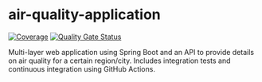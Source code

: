 # air-quality-application
[![Coverage](https://sonarcloud.io/api/project_badges/measure?project=DNTM2802_air-quality-application&metric=coverage)](https://sonarcloud.io/dashboard?id=DNTM2802_air-quality-application)
[![Quality Gate Status](https://sonarcloud.io/api/project_badges/measure?project=DNTM2802_air-quality-application&metric=alert_status)](https://sonarcloud.io/dashboard?id=DNTM2802_air-quality-application)


Multi-layer web application using Spring Boot and an API to provide details on air quality for a certain region/city.
Includes integration tests and continuous integration using GitHub Actions.
